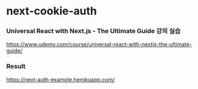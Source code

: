 # next-cookie-auth

### Universal React with Next.js - The Ultimate Guide 강의 실습

https://www.udemy.com/course/universal-react-with-nextjs-the-ultimate-guide/


### Result
https://next-auth-example.herokuapp.com/
